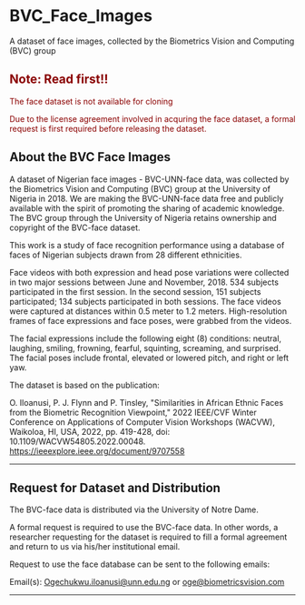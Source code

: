 <link rel="stylesheet" href="style.css">

# BVC_Face_Images
A dataset of face images, collected by the Biometrics Vision and Computing (BVC) group

<span style="color:darkred;">
<h2>Note: Read first!!</h2>

<p>The face dataset is not available for cloning</p>
<p>Due to the license agreement involved in acquring the face dataset, a formal request is first required before releasing the dataset. </p>
</span>

## About the BVC Face Images
A dataset of Nigerian face images - BVC-UNN-face data, was collected by the Biometrics Vision and Computing (BVC) group at the University of Nigeria in 2018. We are making the BVC-UNN-face data free and publicly available with the spirit of promoting the sharing of academic knowledge. The BVC group through the University of Nigeria retains ownership and copyright of the BVC-face dataset. 

This work is a study of face recognition performance using a database of faces of Nigerian subjects drawn from 28 different ethnicities. 

Face videos with both expression and head pose variations were collected in two major sessions between June and November, 2018. 534 subjects participated in the first session. In the second session, 151 subjects participated; 134 subjects participated in both sessions. The face videos were captured at distances within 0.5 meter to 1.2 meters. High-resolution frames of face expressions and face poses, were grabbed from the videos. 

The facial expressions include the following eight (8) conditions: neutral, laughing, smiling, frowning, fearful, squinting, screaming, and surprised.
The facial poses include frontal, elevated or lowered pitch, and right or left yaw. 

The dataset is based on the publication:

O. Iloanusi, P. J. Flynn and P. Tinsley, "Similarities in African Ethnic Faces from the Biometric Recognition Viewpoint," 2022 IEEE/CVF Winter Conference on Applications of Computer Vision Workshops (WACVW), Waikoloa, HI, USA, 2022, pp. 419-428, doi: 10.1109/WACVW54805.2022.00048. https://ieeexplore.ieee.org/document/9707558 

<hr>

## Request for Dataset and Distribution

The BVC-face data is distributed via the University of Notre Dame.

A formal request is required to use the BVC-face data. In other words, a researcher requesting for the dataset is required to fill a formal agreement and return to us via his/her institutional email.

Request to use the face database can be sent to the following emails:

Email(s): Ogechukwu.iloanusi@unn.edu.ng or oge@biometricsvision.com

<hr>




 

